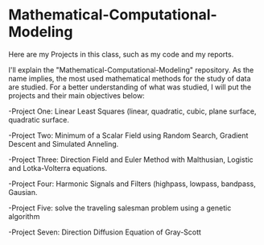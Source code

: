 # Mathematical-Computational-Modeling
Here are my Projects in this class, such as my code and my reports.

I'll explain the "Mathematical-Computational-Modeling" repository. As the name implies, the most used mathematical methods for the study of data are studied. For a better understanding of what was studied, I will put the projects and their main objectives below:

-Project One: Linear Least Squares (linear, quadratic, cubic, plane surface, quadratic surface.

-Project Two: Minimum of a Scalar Field using Random Search, Gradient Descent and Simulated Anneling.

-Project Three: Direction Field and Euler Method with Malthusian, Logistic and Lotka-Volterra equations.

-Project Four: Harmonic Signals and Filters (highpass, lowpass, bandpass, Gausian.

-Project Five: solve the traveling salesman problem using a genetic algorithm

-Project Seven: Direction Diffusion Equation of Gray-Scott

